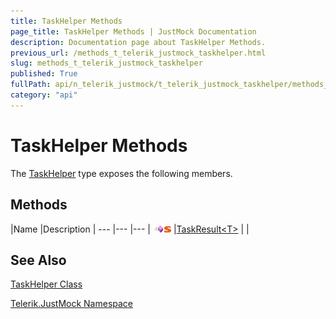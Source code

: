 ```yaml
---
title: TaskHelper Methods
page_title: TaskHelper Methods | JustMock Documentation
description: Documentation page about TaskHelper Methods.
previous_url: /methods_t_telerik_justmock_taskhelper.html
slug: methods_t_telerik_justmock_taskhelper
published: True
fullPath: api/n_telerik_justmock/t_telerik_justmock_taskhelper/methods_t_telerik_justmock_taskhelper/methods_t_telerik_justmock_taskhelper
category: "api"
---
```


# TaskHelper Methods



The [TaskHelper](t_telerik_justmock_taskhelper) type exposes the following members.

## Methods



 |Name |Description |
--- |--- |--- |
![Public method](/icons/pubmethod.gif)![Static member](/icons/static.gif) |[TaskResult&lt;T&gt;](m_telerik_justmock_taskhelper_taskresult__1) | |


## See Also



 [TaskHelper Class](t_telerik_justmock_taskhelper) 

 [Telerik.JustMock Namespace](n_telerik_justmock) 



